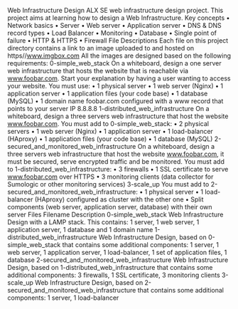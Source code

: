 Web Infrastructure Design
ALX SE web infrastructure design project. This project aims at learning how to design a Web Infrastructure.
Key concepts
•	Network basics
•	Server
•	Web server
•	Application server
•	DNS & DNS record types
•	Load Balancer
•	Monitoring
•	Database
•	Single point of failure
•	HTTP & HTTPS
•	Firewall
File Descriptions
Each file on this project directory contains a link to an image uploaded to and hosted on https//www.imgbox.com
All the images are designed based on the following requirements:
0-simple_web_stack
On a whiteboard, design a one server web infrastructure that hosts the website that is reachable via www.foobar.com. Start your explanation by having a user wanting to access your website.
You must use:
•	1 physical server
•	1 web server (Nginx)
•	1 application server
•	1 application files (your code base)
•	1 database (MySQL)
•	1 domain name foobar.com configured with a www record that points to your server IP 8.8.8.8
1-distributed_web_infrastructure
On a whiteboard, design a three servers web infrastructure that host the website www.foobar.com.
You must add to 0-simple_web_stack:
•	2 physical servers
•	1 web server (Nginx)
•	1 application server
•	1 load-balancer (HAproxy)
•	1 application files (your code base)
•	1 database (MySQL)
2-secured_and_monitored_web_infrastructure
On a whiteboard, design a three servers web infrastructure that host the website www.foobar.com, it must be secured, serve encrypted traffic and be monitored.
You must add to 1-distributed_web_infrastructure:
•	3 firewalls
•	1 SSL certificate to serve www.foobar.com over HTTPS
•	3 monitoring clients (data collector for Sumologic or other monitoring services)
3-scale_up
You must add to 2-secured_and_monitored_web_infrastructure:
•	1 physical server
•	1 load-balancer (HAproxy) configured as cluster with the other one
•	Split components (web server, application server, database) with their own server
Files
Filename	Description
0-simple_web_stack
Web Infrastructure Design with a LAMP stack. This contains: 1 server, 1 web server, 1 application server, 1 database and 1 domain name
1-distributed_web_infrastructure
Web Infrastructure Design, based on 0-simple_web_stack that contains some additional components: 1 server, 1 web server, 1 application server, 1 load-balancer, 1 set of application files, 1 database
2-secured_and_monitored_web_infrastructure
Web Infrastructure Design, based on 1-distributed_web_infrastructure that contains some additional components: 3 firewalls, 1 SSL certificate, 3 monitoring clients
3-scale_up
Web Infrastructure Design, based on 2-secured_and_monitored_web_infrastructure that contains some additional components: 1 server, 1 load-balancer


